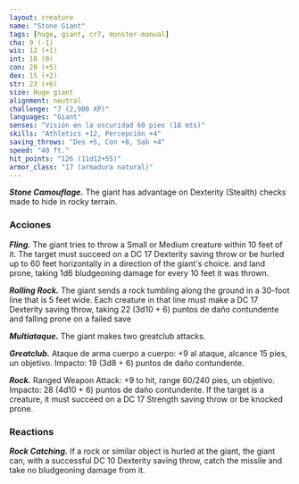 ```yaml
---
layout: creature
name: "Stone Giant"
tags: [huge, giant, cr7, monster-manual]
cha: 9 (-1)
wis: 12 (+1)
int: 10 (0)
con: 20 (+5)
dex: 15 (+2)
str: 23 (+6)
size: Huge giant
alignment: neutral
challenge: "7 (2,900 XP)"
languages: "Giant"
senses: "Visión en la oscuridad 60 pies (18 mts)"
skills: "Athletics +12, Percepción +4"
saving_throws: "Des +5, Con +8, Sab +4"
speed: "40 ft."
hit_points: "126 (11d12+55)"
armor_class: "17 (armadura natural)"
---
```


***Stone Camouflage.*** The giant has advantage on Dexterity (Stealth) checks made to hide in rocky terrain.

### Acciones

***Fling.*** The giant tries to throw a Small or Medium creature within 10 feet of it. The target must succeed on a DC 17 Dexterity saving throw or be hurled up to 60 feet horizontally in a direction of the giant's choice. and land prone, taking 1d6 bludgeoning damage for every 10 feet it was thrown.

***Rolling Rock.*** The giant sends a rock tumbling along the ground in a 30-foot line that is 5 feet wide. Each creature in that line must make a DC 17 Dexterity saving throw, taking 22 (3d10 + 6) puntos de daño contundente and falling prone on a failed save

***Multiataque.*** The giant makes two greatclub attacks.

***Greatclub.*** Ataque de arma cuerpo a cuerpo: +9 al ataque, alcance 15 pies, un objetivo. Impacto: 19 (3d8 + 6) puntos de daño contundente.

***Rock.*** Ranged Weapon Attack: +9 to hit, range 60/240 pies, un objetivo. Impacto: 28 (4d10 + 6) puntos de daño contundente. If the target is a creature, it must succeed on a DC 17 Strength saving throw or be knocked prone.

### Reactions

***Rock Catching.*** If a rock or similar object is hurled at the giant, the giant can, with a successful DC 10 Dexterity saving throw, catch the missile and take no bludgeoning damage from it.